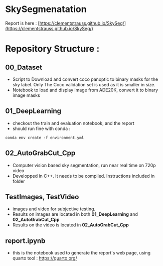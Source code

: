 # SkySegmenatation

Report is here : 
[https://clementstrauss.github.io/SkySeg/](https://clementstrauss.github.io/SkySeg/)

# Repository Structure :

## 00_Dataset
- Script to Download and convert coco panoptic to binary masks for the sky label. Only The Coco validation set is used as it is smaller in size.
- Notebook to load and display image from ADE20K, convert it to binary image masks

## 01_DeepLearning
- checkout the train and evaluation notebook, and the report
- should run fine with conda : 

```
conda env create -f environment.yml
```

## 02_AutoGrabCut_Cpp
- Computer vision based sky segmentation, run near real time on 720p video  
- Developped in C++. It needs to be compiled. Instructions included in folder    

## TestImages, TestVideo
- images and video for subjective testing.
- Results on images are located in both **01_DeepLearning** and **02_AutoGrabCut_Cpp**
- Results on the video is located in **02_AutoGrabCut_Cpp**

## report.ipynb
- this is the notebook used to generate the report's web page, using quarto tool : https://quarto.org/
